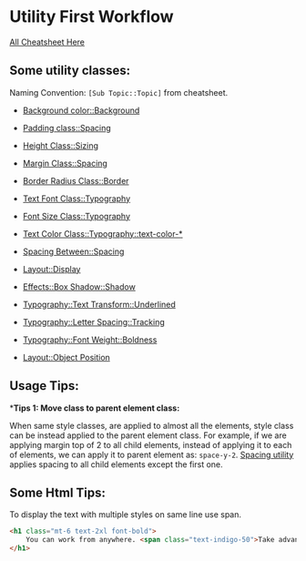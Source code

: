 # Utility First Workflow

[All Cheatsheet Here](https://tailwindcomponents.com/cheatsheet/)

## Some utility classes:

Naming Convention: `[Sub Topic::Topic]` from cheatsheet.

- [Background color::Background](https://tailwindcss.com/docs/background-color)

- [Padding class::Spacing](https://tailwindcss.com/docs/padding)

- [Height Class::Sizing](https://tailwindcss.com/docs/height)

- [Margin Class::Spacing](https://tailwindcss.com/docs/margin)

- [Border Radius Class::Border](https://tailwindcss.com/docs/border-radius)

- [Text Font Class::Typography](https://tailwindcss.com/docs/font-family)

- [Font Size Class::Typography](https://tailwindcss.com/docs/font-size)

- [Text Color Class::Typography::text-color-*](https://tailwindcss.com/docs/text-color)

- [Spacing Between::Spacing](https://tailwindcss.com/docs/space)

- [Layout::Display](https://tailwindcss.com/docs/display)

- [Effects::Box Shadow::Shadow](https://tailwindcss.com/docs/box-shadow)

- [Typography::Text Transform::Underlined](https://tailwindcss.com/docs/text-transform)

- [Typography::Letter Spacing::Tracking](https://tailwindcss.com/docs/letter-spacing#setting-the-letter-spacing)

- [Typography::Font Weight::Boldness](https://tailwindcss.com/docs/font-weight)

- [Layout::Object Position](https://tailwindcss.com/docs/object-position)



## Usage Tips:

***Tips 1: Move class to parent element class:**

When same style classes, are applied to almost all the elements, style class can be instead applied to the parent element class.
For example, if we are applying margin top of 2 to all child elements, instead of applying it to each of elements, we can apply it to parent element as: `space-y-2`. [Spacing utility](https://tailwindcss.com/docs/space) applies spacing to all child elements except the first one.

## Some Html Tips:

To display the text with multiple styles on same line use span.

```html
<h1 class="mt-6 text-2xl font-bold">
    You can work from anywhere. <span class="text-indigo-50">Take advantage of it.</span> 
</h1>
```
